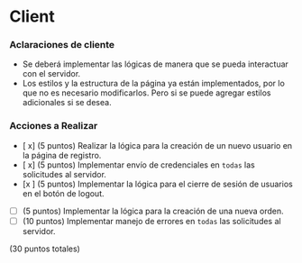 # Client

### Aclaraciones de cliente

- Se deberá implementar las lógicas de manera que se pueda interactuar con el servidor.
- Los estilos y la estructura de la página ya están implementados, por lo que no es necesario modificarlos. Pero si se puede agregar estilos adicionales si se desea.

### Acciones a Realizar

- [ x] (5 puntos) Realizar la lógica para la creación de un nuevo usuario en la página de registro.
- [ x] (5 puntos) Implementar envío de credenciales en `todas` las solicitudes al servidor.
- [x ] (5 puntos) Implementar la lógica para el cierre de sesión de usuarios en el botón de logout.
- [ ] (5 puntos) Implementar la lógica para la creación de una nueva orden.
- [ ] (10 puntos) Implementar manejo de errores en `todas` las solicitudes al servidor.

(30 puntos totales)
